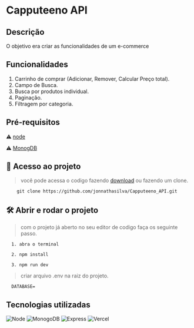 # Capputeeno API

## Descrição

O objetivo era criar as funcionalidades de um e-commerce

## Funcionalidades

1. Carrinho de comprar (Adicionar, Remover, Calcular Preço total).
2. Campo de Busca.
3. Busca por produtos individual.
4. Paginação.
5. Filtragem por categoria.

## Pré-requisitos

⚠️ [node](https://nodejs.org/en/)

⚠️ [MonogDB](https://www.mongodb.com/try/download/community)

## 📁 Acesso ao projeto

> você pode acessa o codigo fazendo [download](https://github.com/jonnathasilva/Capputeeno_API/archive/refs/heads/main.zip) ou fazendo um clone.

```
    git clone https://github.com/jonnathasilva/Capputeeno_API.git
```

## 🛠️ Abrir e rodar o projeto

> com o projeto já aberto no seu editor de codigo faça os seguinte passo.

```
  1. abra o terminal

  2. npm install

  3. npm run dev
```

> criar arquivo .env na raiz do projeto.

```
  DATABASE=
```

## Tecnologias utilizadas

![Node](https://img.shields.io/badge/Node.js-339933?style=for-the-badge&logo=nodedotjs&logoColor=white)
![MonogoDB](https://img.shields.io/badge/MongoDB-4EA94B?style=for-the-badge&logo=mongodb&logoColor=white)
![Express](https://img.shields.io/badge/Express.js-000000?style=for-the-badge&logo=express&logoColor=white)
![Vercel](https://img.shields.io/badge/Vercel-000000?style=for-the-badge&logo=vercel&logoColor=white)
